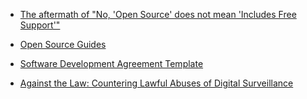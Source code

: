 
- [The aftermath of "No, 'Open Source' does not mean 'Includes Free Support'"](https://raccoon.onyxbits.de/blog/reactions-bugreport-free-support/)

- [Open Source Guides](https://opensource.guide/)

- [Software Development Agreement Template](https://www.pandadoc.com/software-development-agreement-template/)

- [Against the Law: Countering Lawful Abuses of Digital Surveillance](https://www.tjoe.org/pub/direct-radio-introspection/release/2)
